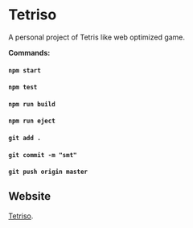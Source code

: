 # Tetriso

A personal project of Tetris like web optimized game.

**Commands:**
#### `npm start`
#### `npm test`
#### `npm run build`
#### `npm run eject`

#### `git add .`
#### `git commit -m "smt"`
#### `git push origin master`

## Website

[Tetriso](https://kire27.github.io/tetriso/).
